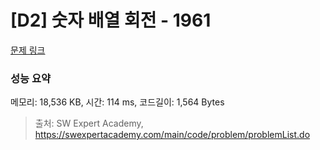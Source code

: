 # [D2] 숫자 배열 회전 - 1961 

[문제 링크](https://swexpertacademy.com/main/code/problem/problemDetail.do?contestProbId=AV5Pq-OKAVYDFAUq) 

### 성능 요약

메모리: 18,536 KB, 시간: 114 ms, 코드길이: 1,564 Bytes



> 출처: SW Expert Academy, https://swexpertacademy.com/main/code/problem/problemList.do